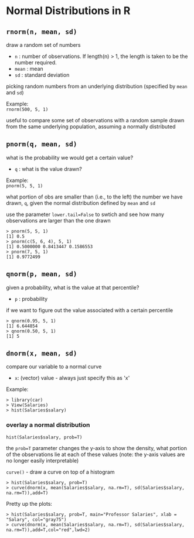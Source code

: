 # Normal Distributions in R

## `rnorm(n, mean, sd)`
draw a random set of numbers
- `n` : number of observations. If length(n) > 1, the length is taken to be the number required.
- `mean` : mean
- `sd` : standard deviation

picking random numbers from an underlying distribution (specified by `mean` and `sd`)

Example:<br>
`rnorm(500, 5, 1)`

useful to compare some set of observations with a random sample drawn from the same underlying population, assuming a normally distributed

## `pnorm(q, mean, sd)`
what is the probability we would get a certain value?
- `q` : what is the value drawn?

Example:<br>
`pnorm(5, 5, 1)`

what portion of obs are smaller than (i.e., to the left) the number we have drawn, `q`, given the normal distribution defined by `mean` and `sd`

use the parameter `lower.tail=False` to swtich and see how many observations are larger than the one drawn

```
> pnorm(5, 5, 1)
[1] 0.5
> pnorm(c(5, 6, 4), 5, 1)
[1] 0.5000000 0.8413447 0.1586553
> pnorm(7, 5, 1)
[1] 0.9772499
```

## `qnorm(p, mean, sd)`
given a probability, what is the value at that percentile?
- `p` : probability

if we want to figure out the value associated with a certain percentile

```
> qnorm(0.95, 5, 1)
[1] 6.644854
> qnorm(0.50, 5, 1)
[1] 5
```

## `dnorm(x, mean, sd)`
compare our variable to a normal curve

- `x`: (vector) value - always just specify this as 'x'

Example:
```
> library(car)
> View(Salaries)
> hist(Salaries$salary)
```

### overlay a normal distribution

```
hist(Salaries$salary, prob=T)
```

the `prob=T` parameter changes the y-axis to show the density, what portion of the observations lie at each of these values (note: the y-axis values are no longer easily interpretable)

`curve()` - draw a curve on top of a histogram

```
> hist(Salaries$salary, prob=T)
> curve(dnorm(x, mean(Salaries$salary, na.rm=T), sd(Salaries$salary, na.rm=T)),add=T)
```

Pretty up the plots:
```
> hist(Salaries$salary, prob=T, main="Professor Salaries", xlab = "Salary", col="gray75")
> curve(dnorm(x, mean(Salaries$salary, na.rm=T), sd(Salaries$salary, na.rm=T)),add=T,col="red",lwd=2)
```
